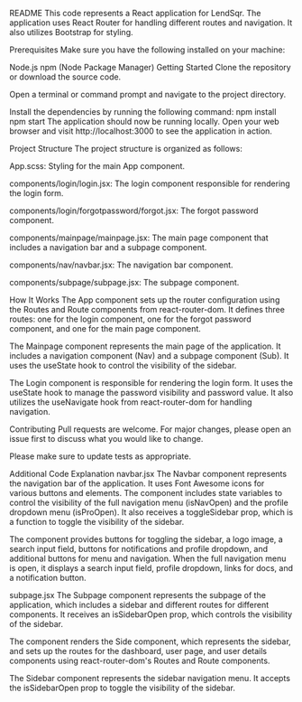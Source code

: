 README
This code represents a React application for LendSqr. The application uses React Router for handling different routes and navigation. It also utilizes Bootstrap for styling.

Prerequisites
Make sure you have the following installed on your machine:

Node.js
npm (Node Package Manager)
Getting Started
Clone the repository or download the source code.

Open a terminal or command prompt and navigate to the project directory.

Install the dependencies by running the following command:
npm install
npm start
The application should now be running locally. Open your web browser and visit http://localhost:3000 to see the application in action.

Project Structure
The project structure is organized as follows:

App.scss: Styling for the main App component.

components/login/login.jsx: The login component responsible for rendering the login form.

components/login/forgotpassword/forgot.jsx: The forgot password component.

components/mainpage/mainpage.jsx: The main page component that includes a navigation bar and a subpage component.

components/nav/navbar.jsx: The navigation bar component.

components/subpage/subpage.jsx: The subpage component.

How It Works
The App component sets up the router configuration using the Routes and Route components from react-router-dom. It defines three routes: one for the login component, one for the forgot password component, and one for the main page component.

The Mainpage component represents the main page of the application. It includes a navigation component (Nav) and a subpage component (Sub). It uses the useState hook to control the visibility of the sidebar.

The Login component is responsible for rendering the login form. It uses the useState hook to manage the password visibility and password value. It also utilizes the useNavigate hook from react-router-dom for handling navigation.

Contributing
Pull requests are welcome. For major changes, please open an issue first to discuss what you would like to change.

Please make sure to update tests as appropriate.

Additional Code Explanation
navbar.jsx
The Navbar component represents the navigation bar of the application. It uses Font Awesome icons for various buttons and elements. The component includes state variables to control the visibility of the full navigation menu (isNavOpen) and the profile dropdown menu (isProOpen). It also receives a toggleSidebar prop, which is a function to toggle the visibility of the sidebar.

The component provides buttons for toggling the sidebar, a logo image, a search input field, buttons for notifications and profile dropdown, and additional buttons for menu and navigation. When the full navigation menu is open, it displays a search input field, profile dropdown, links for docs, and a notification button.

subpage.jsx
The Subpage component represents the subpage of the application, which includes a sidebar and different routes for different components. It receives an isSidebarOpen prop, which controls the visibility of the sidebar.

The component renders the Side component, which represents the sidebar, and sets up the routes for the dashboard, user page, and user details components using react-router-dom's Routes and Route components.

The Sidebar component represents the sidebar navigation menu. It accepts the isSidebarOpen prop to toggle the visibility of the sidebar.